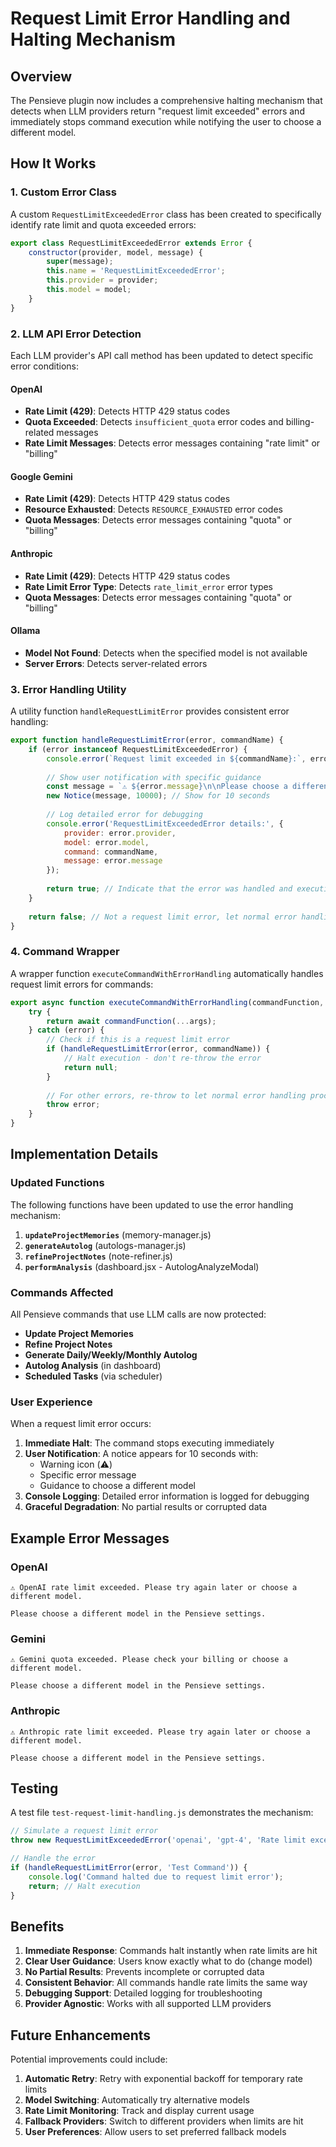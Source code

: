 # Request Limit Error Handling and Halting Mechanism

## Overview

The Pensieve plugin now includes a comprehensive halting mechanism that detects when LLM providers return "request limit exceeded" errors and immediately stops command execution while notifying the user to choose a different model.

## How It Works

### 1. Custom Error Class

A custom `RequestLimitExceededError` class has been created to specifically identify rate limit and quota exceeded errors:

```javascript
export class RequestLimitExceededError extends Error {
    constructor(provider, model, message) {
        super(message);
        this.name = 'RequestLimitExceededError';
        this.provider = provider;
        this.model = model;
    }
}
```

### 2. LLM API Error Detection

Each LLM provider's API call method has been updated to detect specific error conditions:

#### OpenAI
- **Rate Limit (429)**: Detects HTTP 429 status codes
- **Quota Exceeded**: Detects `insufficient_quota` error codes and billing-related messages
- **Rate Limit Messages**: Detects error messages containing "rate limit" or "billing"

#### Google Gemini
- **Rate Limit (429)**: Detects HTTP 429 status codes
- **Resource Exhausted**: Detects `RESOURCE_EXHAUSTED` error codes
- **Quota Messages**: Detects error messages containing "quota" or "billing"

#### Anthropic
- **Rate Limit (429)**: Detects HTTP 429 status codes
- **Rate Limit Error Type**: Detects `rate_limit_error` error types
- **Quota Messages**: Detects error messages containing "quota" or "billing"

#### Ollama
- **Model Not Found**: Detects when the specified model is not available
- **Server Errors**: Detects server-related errors

### 3. Error Handling Utility

A utility function `handleRequestLimitError` provides consistent error handling:

```javascript
export function handleRequestLimitError(error, commandName) {
    if (error instanceof RequestLimitExceededError) {
        console.error(`Request limit exceeded in ${commandName}:`, error);
        
        // Show user notification with specific guidance
        const message = `⚠️ ${error.message}\n\nPlease choose a different model in the Pensieve settings.`;
        new Notice(message, 10000); // Show for 10 seconds
        
        // Log detailed error for debugging
        console.error('RequestLimitExceededError details:', {
            provider: error.provider,
            model: error.model,
            command: commandName,
            message: error.message
        });
        
        return true; // Indicate that the error was handled and execution should halt
    }
    
    return false; // Not a request limit error, let normal error handling proceed
}
```

### 4. Command Wrapper

A wrapper function `executeCommandWithErrorHandling` automatically handles request limit errors for commands:

```javascript
export async function executeCommandWithErrorHandling(commandFunction, commandName, ...args) {
    try {
        return await commandFunction(...args);
    } catch (error) {
        // Check if this is a request limit error
        if (handleRequestLimitError(error, commandName)) {
            // Halt execution - don't re-throw the error
            return null;
        }
        
        // For other errors, re-throw to let normal error handling proceed
        throw error;
    }
}
```

## Implementation Details

### Updated Functions

The following functions have been updated to use the error handling mechanism:

1. **`updateProjectMemories`** (memory-manager.js)
2. **`generateAutolog`** (autologs-manager.js)
3. **`refineProjectNotes`** (note-refiner.js)
4. **`performAnalysis`** (dashboard.jsx - AutologAnalyzeModal)

### Commands Affected

All Pensieve commands that use LLM calls are now protected:

- **Update Project Memories**
- **Refine Project Notes**
- **Generate Daily/Weekly/Monthly Autolog**
- **Autolog Analysis** (in dashboard)
- **Scheduled Tasks** (via scheduler)

### User Experience

When a request limit error occurs:

1. **Immediate Halt**: The command stops executing immediately
2. **User Notification**: A notice appears for 10 seconds with:
   - Warning icon (⚠️)
   - Specific error message
   - Guidance to choose a different model
3. **Console Logging**: Detailed error information is logged for debugging
4. **Graceful Degradation**: No partial results or corrupted data

## Example Error Messages

### OpenAI
```
⚠️ OpenAI rate limit exceeded. Please try again later or choose a different model.

Please choose a different model in the Pensieve settings.
```

### Gemini
```
⚠️ Gemini quota exceeded. Please check your billing or choose a different model.

Please choose a different model in the Pensieve settings.
```

### Anthropic
```
⚠️ Anthropic rate limit exceeded. Please try again later or choose a different model.

Please choose a different model in the Pensieve settings.
```

## Testing

A test file `test-request-limit-handling.js` demonstrates the mechanism:

```javascript
// Simulate a request limit error
throw new RequestLimitExceededError('openai', 'gpt-4', 'Rate limit exceeded');

// Handle the error
if (handleRequestLimitError(error, 'Test Command')) {
    console.log('Command halted due to request limit error');
    return; // Halt execution
}
```

## Benefits

1. **Immediate Response**: Commands halt instantly when rate limits are hit
2. **Clear User Guidance**: Users know exactly what to do (change model)
3. **No Partial Results**: Prevents incomplete or corrupted data
4. **Consistent Behavior**: All commands handle rate limits the same way
5. **Debugging Support**: Detailed logging for troubleshooting
6. **Provider Agnostic**: Works with all supported LLM providers

## Future Enhancements

Potential improvements could include:

1. **Automatic Retry**: Retry with exponential backoff for temporary rate limits
2. **Model Switching**: Automatically try alternative models
3. **Rate Limit Monitoring**: Track and display current usage
4. **Fallback Providers**: Switch to different providers when limits are hit
5. **User Preferences**: Allow users to set preferred fallback models 